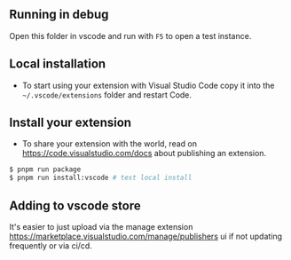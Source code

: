 ## Running in debug

Open this folder in vscode and run with `F5` to open a test instance.

## Local installation

- To start using your extension with Visual Studio Code copy it into the `~/.vscode/extensions` folder and restart Code.

## Install your extension

- To share your extension with the world, read on https://code.visualstudio.com/docs about publishing an extension.

```sh
$ pnpm run package
$ pnpm run install:vscode # test local install
```

## Adding to vscode store

It's easier to just upload via the manage extension https://marketplace.visualstudio.com/manage/publishers ui if not updating frequently or via ci/cd.
